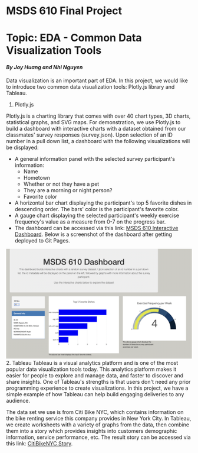 # MSDS 610 Final Project
# Topic: EDA - Common Data Visualization Tools
#### *By Joy Huang and Nhi Nguyen*
Data visualization is an important part of EDA. In this project, we would like to introduce two common data visualization tools: Plotly.js library and Tableau.
1. Plotly.js

  Plotly.js is a charting library that comes with over 40 chart types, 3D charts, statistical graphs, and SVG maps. For demonstration, we use Plotly.js to build a dashboard with interactive charts with a dataset obtained from our classmates' survey responses (survey.json). Upon selection of an ID number in a pull down list, a dashboard with the following visualizations will be displayed:
- A general information panel with the selected survey participant's information:
  - Name
  - Hometown
  - Whether or not they have a pet
  - They are a morning or night person?
  - Favorite color
- A horizontal bar chart displaying the participant's top 5 favorite dishes in descending order. The bars' color is the participant's favorite color.
- A gauge chart displaying the selected participant's weekly exercise frequency's value as a measure from 0-7 on the progress bar.
- The dashboard can be accessed via this link: [MSDS 610 Interactive Dashboard](https://nhipqnguyen.github.io/MSDS_610_Final_Project/). Below is a screenshot of the dashboard after getting deployed to Git Pages.

![MSDS 610 Interactive Dashboard](https://github.com/nhipqnguyen/MSDS_610_Final_Project/blob/main/images/plotly_dashboard.png)
2. Tableau
  Tableau is a visual analytics platform and is one of the most popular data visualization tools today. This analytics platform makes it easier for people to explore and manage data, and faster to discover and share insights. One of Tableau's strengths is that users don't need any prior programming experience to create visualizations. In this project, we have a simple example of how Tableau can help build engaging deliveries to any audience.

  The data set we use is from Citi Bike NYC, which contains information on the bike renting service this company provides in New York City. In Tableau, we create worksheets with a variety of graphs from the data, then combine them into a story which provides insights into customers demographic information, service performance, etc. The result story can be accessed via this link: [CitiBikeNYC Story](https://public.tableau.com/app/profile/nhi.nguyen1546/viz/citibike_challenge_16283211732780/NYCCitiBikeStory).
